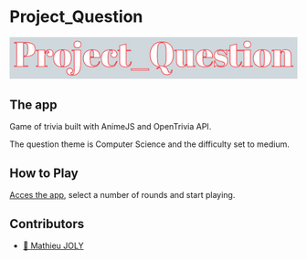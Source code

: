 # Project_Question

<p align="center">
  <img alt="Project_Question_logo" src="./img/project_question_logo.jpeg"/>
</p>

## The app

Game of trivia built with AnimeJS and OpenTrivia API.

The question theme is Computer Science and the difficulty set to medium.

## How to Play

[Acces the app](https://mathieu-superpose.github.io/Project_Question/), select a number of rounds and start playing.
 
## Contributors

- [:seedling: Mathieu JOLY](https://github.com/mathieu-superpose)
